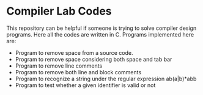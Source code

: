 # Compiler Lab Codes

This repository can be helpful if someone is trying to solve compiler design programs. Here all the codes are written in C. Programs implemented here are:

<ul>
  <li>Program to remove space from a source code.</li>
  <li>Program to remove space considering both space and tab bar</li>
  <li>Program to remove line comments</li>
  <li>Program to remove both line and block comments</li>
  <li>Program to recognize a string under the regular expression ab(a|b)*abb</li>
  <li>Program to test whether a given identifier is valid or not</li>
</ul>
